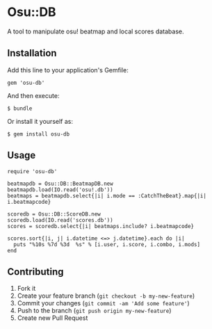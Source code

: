# Osu::DB

A tool to manipulate osu! beatmap and local scores database.

## Installation

Add this line to your application's Gemfile:

    gem 'osu-db'

And then execute:

    $ bundle

Or install it yourself as:

    $ gem install osu-db

## Usage

    require 'osu-db'

    beatmapdb = Osu::DB::BeatmapDB.new
    beatmapdb.load(IO.read('osu!.db'))
    beatmaps = beatmapdb.select{|i| i.mode == :CatchTheBeat}.map{|i| i.beatmapcode}

    scoredb = Osu::DB::ScoreDB.new
    scoredb.load(IO.read('scores.db'))
    scores = scoredb.select{|i| beatmaps.include? i.beatmapcode}

    scores.sort{|i, j| i.datetime <=> j.datetime}.each do |i|
      puts "%10s %7d %3d  %s" % [i.user, i.score, i.combo, i.mods]
    end

## Contributing

1. Fork it
2. Create your feature branch (`git checkout -b my-new-feature`)
3. Commit your changes (`git commit -am 'Add some feature'`)
4. Push to the branch (`git push origin my-new-feature`)
5. Create new Pull Request
